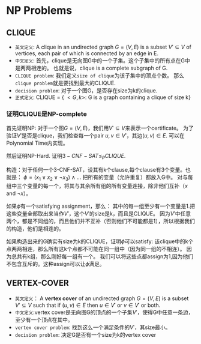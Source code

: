 NP Problems
==============

CLIQUE
--------------

* `英文定义`:
A clique in an undirected graph $G=(V,E)$ is a subset $V' \subseteq V$ of vertices,
each pair of which is connected by an edge in E.
* `中文定义`: 首先，clique是无向图G中的一个子集。这个子集中的所有点在G中是两两相连的。
也就是说，clique is a complete subgraph of G.
* `CLIQUE problem`: 我们定义`size of clique`为该子集中的顶点个数。
那么`clique problem`就是要找到最大的CLIQUE.
* `decision problem`: 对于一个图G，是否存在size为k的clique.
* `正式定义`: CLIQUE = { $<G,k>$: G is a graph containing a clique of size k}

### 证明CLIQUE是NP-complete

首先证明NP: 对于一个图$G=(V,E)$，我们用$V' \subseteq V$来表示一个certificate。
为了验证$V'$是否是clique，我们检查每一个pair $u,v \in V'$，其边$(u,v) \in E$.
可以在Polynomial Time内实现。

然后证明NP-Hard. 证明$3-CNF-SAT \le_P CLIQUE$.

构造：对于任何一个3-CNF-SAT，设其有k个clause,每个clause有3个变量。也就是：
$\phi = (x_1 \vee x_2 \vee \neg x_3) \wedge \ldots$
把所有的变量（允许重复）都放入G中。
对与每组中三个变量的每一个，将其与其余所有组的所有变量连接，除非他们互补（$x$ and $\neg x$）。

如果$\phi$有一个satisfying assignment，那么：
其中的每一组至少有一个变量是1.把这些变量全部取出来当作$V'$，这个$V'$的size是k，而且是CLIQUE。
因为$V'$中任意两个，都是不同组的，而且他们并不互补（否则他们不可能都是1），所以根据我们的构造，他们是相连的。

如果构造出来的G确实有size为k的CLIQUE，证明$\phi$可以satisfy:
该clique中的k个点两两相连，那么所有这k个点都不可能在同一组中（因为同一组的不相连）。
因为总共有k组，那么刚好每一组有一个。
我们可以将这些点都assign为1,因为他们不包含互斥的。这种assign可以让$\phi$满足。


VERTEX-COVER
-------------------

* `英文定义`：
A **vertex cover** of an undirected graph $G=(V,E)$ is a subset $V' \subseteq V$
such that if $(u,v) \in E$ then $u \in V'$ or $v \in V'$ or both.
* `中文定义`:vertex cover是无向图G的顶点的一个子集$V'$，使得G中任意一条边，至少有一个顶点在其中。
* `vertex cover problem`: 找到这么一个满足条件的$V'$，其size最小。
* `decision problem`: 决定G是否有一个size为k的vertex cover
